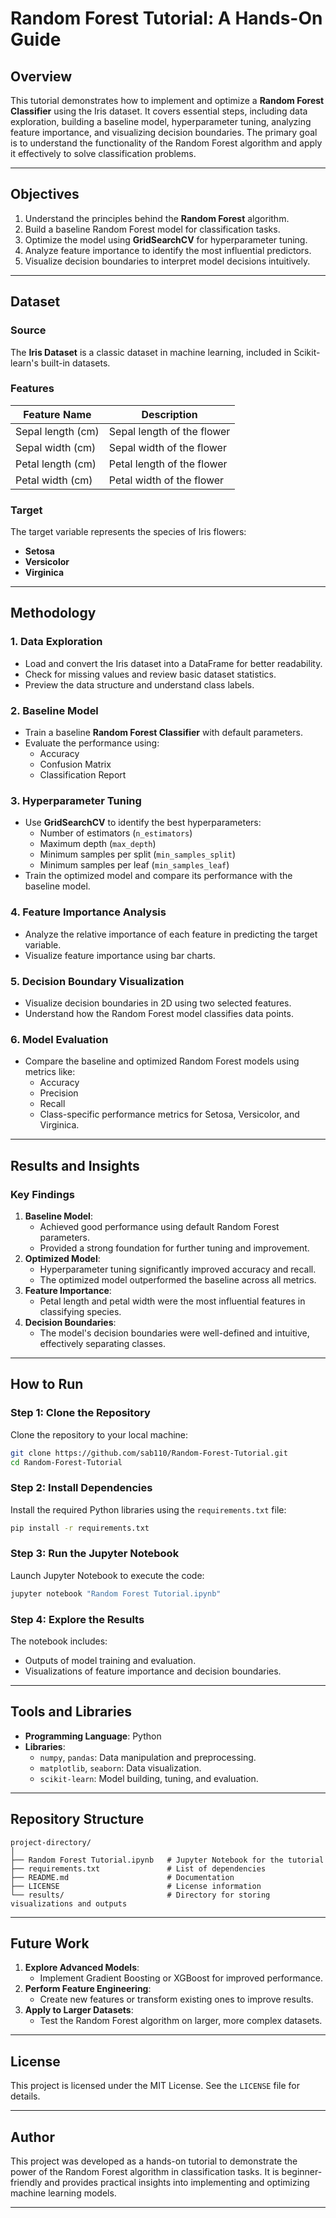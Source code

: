 # Random Forest Tutorial: A Hands-On Guide

## Overview

This tutorial demonstrates how to implement and optimize a **Random Forest Classifier** using the Iris dataset. It covers essential steps, including data exploration, building a baseline model, hyperparameter tuning, analyzing feature importance, and visualizing decision boundaries. The primary goal is to understand the functionality of the Random Forest algorithm and apply it effectively to solve classification problems.

---

## Objectives

1. Understand the principles behind the **Random Forest** algorithm.
2. Build a baseline Random Forest model for classification tasks.
3. Optimize the model using **GridSearchCV** for hyperparameter tuning.
4. Analyze feature importance to identify the most influential predictors.
5. Visualize decision boundaries to interpret model decisions intuitively.

---

## Dataset

### **Source**
The **Iris Dataset** is a classic dataset in machine learning, included in Scikit-learn's built-in datasets.

### **Features**
| Feature Name      | Description                     |
|-------------------|---------------------------------|
| Sepal length (cm) | Sepal length of the flower      |
| Sepal width (cm)  | Sepal width of the flower       |
| Petal length (cm) | Petal length of the flower      |
| Petal width (cm)  | Petal width of the flower       |

### **Target**
The target variable represents the species of Iris flowers:
- **Setosa**
- **Versicolor**
- **Virginica**

---

## Methodology

### **1. Data Exploration**
- Load and convert the Iris dataset into a DataFrame for better readability.
- Check for missing values and review basic dataset statistics.
- Preview the data structure and understand class labels.

### **2. Baseline Model**
- Train a baseline **Random Forest Classifier** with default parameters.
- Evaluate the performance using:
  - Accuracy
  - Confusion Matrix
  - Classification Report

### **3. Hyperparameter Tuning**
- Use **GridSearchCV** to identify the best hyperparameters:
  - Number of estimators (`n_estimators`)
  - Maximum depth (`max_depth`)
  - Minimum samples per split (`min_samples_split`)
  - Minimum samples per leaf (`min_samples_leaf`)
- Train the optimized model and compare its performance with the baseline model.

### **4. Feature Importance Analysis**
- Analyze the relative importance of each feature in predicting the target variable.
- Visualize feature importance using bar charts.

### **5. Decision Boundary Visualization**
- Visualize decision boundaries in 2D using two selected features.
- Understand how the Random Forest model classifies data points.

### **6. Model Evaluation**
- Compare the baseline and optimized Random Forest models using metrics like:
  - Accuracy
  - Precision
  - Recall
  - Class-specific performance metrics for Setosa, Versicolor, and Virginica.

---

## Results and Insights

### **Key Findings**
1. **Baseline Model**:
   - Achieved good performance using default Random Forest parameters.
   - Provided a strong foundation for further tuning and improvement.
2. **Optimized Model**:
   - Hyperparameter tuning significantly improved accuracy and recall.
   - The optimized model outperformed the baseline across all metrics.
3. **Feature Importance**:
   - Petal length and petal width were the most influential features in classifying species.
4. **Decision Boundaries**:
   - The model's decision boundaries were well-defined and intuitive, effectively separating classes.

---

## How to Run

### Step 1: Clone the Repository
Clone the repository to your local machine:
```bash
git clone https://github.com/sab110/Random-Forest-Tutorial.git
cd Random-Forest-Tutorial
```

### Step 2: Install Dependencies
Install the required Python libraries using the `requirements.txt` file:
```bash
pip install -r requirements.txt
```

### Step 3: Run the Jupyter Notebook
Launch Jupyter Notebook to execute the code:
```bash
jupyter notebook "Random Forest Tutorial.ipynb"
```

### Step 4: Explore the Results
The notebook includes:
- Outputs of model training and evaluation.
- Visualizations of feature importance and decision boundaries.

---

## Tools and Libraries

- **Programming Language**: Python
- **Libraries**:
  - `numpy`, `pandas`: Data manipulation and preprocessing.
  - `matplotlib`, `seaborn`: Data visualization.
  - `scikit-learn`: Model building, tuning, and evaluation.

---

## Repository Structure

```
project-directory/
│
├── Random Forest Tutorial.ipynb   # Jupyter Notebook for the tutorial
├── requirements.txt               # List of dependencies
├── README.md                      # Documentation
├── LICENSE                        # License information
└── results/                       # Directory for storing visualizations and outputs
```

---

## Future Work

1. **Explore Advanced Models**:
   - Implement Gradient Boosting or XGBoost for improved performance.
2. **Perform Feature Engineering**:
   - Create new features or transform existing ones to improve results.
3. **Apply to Larger Datasets**:
   - Test the Random Forest algorithm on larger, more complex datasets.

---

## License

This project is licensed under the MIT License. See the `LICENSE` file for details.

---

## Author

This project was developed as a hands-on tutorial to demonstrate the power of the Random Forest algorithm in classification tasks. It is beginner-friendly and provides practical insights into implementing and optimizing machine learning models.

--- 

